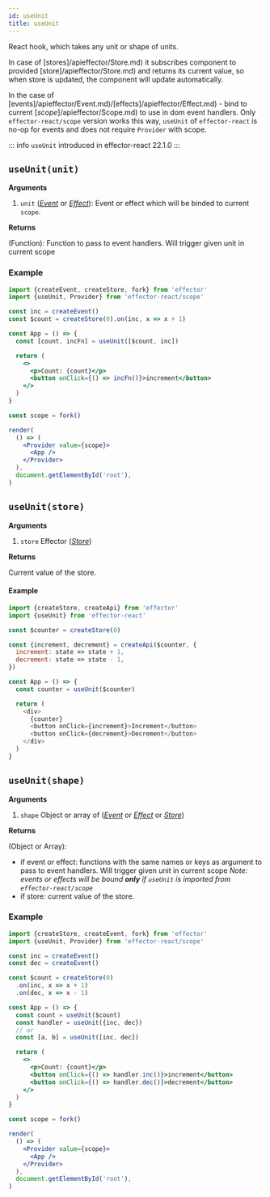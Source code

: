 ```yaml
---
id: useUnit
title: useUnit
---
```


React hook, which takes any unit or shape of units.

In case of [stores]/apieffector/Store.md) it subscribes component to provided [store]/apieffector/Store.md) and returns its current value, so when store is updated, the component will update automatically.

In the case of [events]/apieffector/Event.md)/[effects]/apieffector/Effect.md) - bind to current [_scope_]/apieffector/Scope.md) to use in dom event handlers.
Only `effector-react/scope` version works this way, `useUnit` of `effector-react` is no-op for events and does not require `Provider` with scope.

::: info
`useUnit` introduced in effector-react 22.1.0
:::

## `useUnit(unit)`

**Arguments**

1. `unit` ([_Event_](docs/api/effector/Event.md) or [_Effect_](docs/api/effector/Effect.md)): Event or effect which will be binded to current `scope`.

**Returns**

(Function): Function to pass to event handlers. Will trigger given unit in current scope

### Example

```jsx
import {createEvent, createStore, fork} from 'effector'
import {useUnit, Provider} from 'effector-react/scope'

const inc = createEvent()
const $count = createStore(0).on(inc, x => x + 1)

const App = () => {
  const [count, incFn] = useUnit([$count, inc])

  return (
    <>
      <p>Count: {count}</p>
      <button onClick={() => incFn()}>increment</button>
    </>
  )
}

const scope = fork()

render(
  () => (
    <Provider value={scope}>
      <App />
    </Provider>
  ),
  document.getElementById('root'),
)
```

## `useUnit(store)`

**Arguments**

1. `store` Effector ([_Store_](docs/api/effector/Store.md))

**Returns**

Current value of the store.

#### Example

```js
import {createStore, createApi} from 'effector'
import {useUnit} from 'effector-react'

const $counter = createStore(0)

const {increment, decrement} = createApi($counter, {
  increment: state => state + 1,
  decrement: state => state - 1,
})

const App = () => {
  const counter = useUnit($counter)

  return (
    <div>
      {counter}
      <button onClick={increment}>Increment</button>
      <button onClick={decrement}>Decrement</button>
    </div>
  )
}
```

## `useUnit(shape)`

**Arguments**

1. `shape` Object or array of ([_Event_](docs/api/effector/Event.md) or [_Effect_](docs/api/effector/Effect.md) or [_Store_](docs/api/effector/Store.md))

**Returns**

(Object or Array):

- if event or effect: functions with the same names or keys as argument to pass to event handlers. Will trigger given unit in current scope _Note: events or effects will be bound **only** if `useUnit` is imported from `effector-react/scope`_
- if store: current value of the store.

### Example

```jsx
import {createStore, createEvent, fork} from 'effector'
import {useUnit, Provider} from 'effector-react/scope'

const inc = createEvent()
const dec = createEvent()

const $count = createStore(0)
  .on(inc, x => x + 1)
  .on(dec, x => x - 1)

const App = () => {
  const count = useUnit($count)
  const handler = useUnit({inc, dec})
  // or
  const [a, b] = useUnit([inc, dec])

  return (
    <>
      <p>Count: {count}</p>
      <button onClick={() => handler.inc()}>increment</button>
      <button onClick={() => handler.dec()}>decrement</button>
    </>
  )
}

const scope = fork()

render(
  () => (
    <Provider value={scope}>
      <App />
    </Provider>
  ),
  document.getElementById('root'),
)
```
